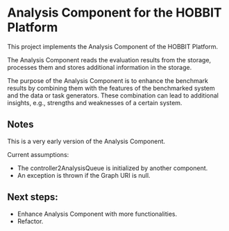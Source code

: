 # Analysis Component for the HOBBIT Platform

This project implements the Analysis Component of the HOBBIT Platform.

The Analysis Component reads the evaluation results from the storage, processes them and stores additional information in the storage.

The purpose of the Analysis Component is to enhance
the benchmark results by combining them with the features of the benchmarked system and the data
or task generators. These combination can lead to additional insights, e.g., strengths and weaknesses
of a certain system.

## Notes

This is a very early version of the Analysis Component.

Current assumptions:

* The controller2AnalysisQueue is initialized by another component.
* An exception is thrown if the Graph URI is null. 

## Next steps:

* Enhance Analysis Component with more functionalities.
* Refactor.
